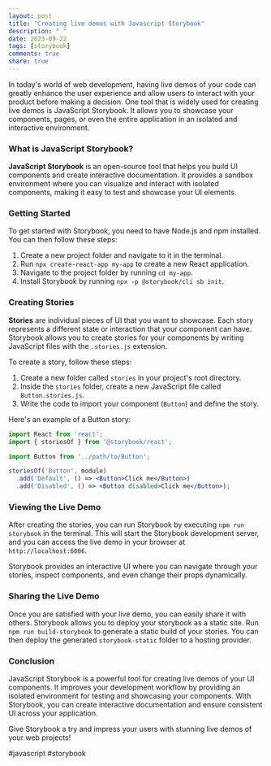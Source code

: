 ```yaml
---
layout: post
title: "Creating live demos with Javascript Storybook"
description: " "
date: 2023-09-22
tags: [storybook]
comments: true
share: true
---
```


In today's world of web development, having live demos of your code can greatly enhance the user experience and allow users to interact with your product before making a decision. One tool that is widely used for creating live demos is JavaScript Storybook. It allows you to showcase your components, pages, or even the entire application in an isolated and interactive environment.

### What is JavaScript Storybook?

**JavaScript Storybook** is an open-source tool that helps you build UI components and create interactive documentation. It provides a sandbox environment where you can visualize and interact with isolated components, making it easy to test and showcase your UI elements.

### Getting Started

To get started with Storybook, you need to have Node.js and npm installed. You can then follow these steps:

1. Create a new project folder and navigate to it in the terminal.
2. Run `npx create-react-app my-app` to create a new React application.
3. Navigate to the project folder by running `cd my-app`.
4. Install Storybook by running `npx -p @storybook/cli sb init`.

### Creating Stories

**Stories** are individual pieces of UI that you want to showcase. Each story represents a different state or interaction that your component can have. Storybook allows you to create stories for your components by writing JavaScript files with the `.stories.js` extension.

To create a story, follow these steps:

1. Create a new folder called `stories` in your project's root directory.
2. Inside the `stories` folder, create a new JavaScript file called `Button.stories.js`.
3. Write the code to import your component (`Button`) and define the story.

Here's an example of a Button story:

```jsx
import React from 'react';
import { storiesOf } from '@storybook/react';

import Button from '../path/to/Button';

storiesOf('Button', module)
  .add('Default', () => <Button>Click me</Button>)
  .add('Disabled', () => <Button disabled>Click me</Button>);
```

### Viewing the Live Demo

After creating the stories, you can run Storybook by executing `npm run storybook` in the terminal. This will start the Storybook development server, and you can access the live demo in your browser at `http://localhost:6006`.

Storybook provides an interactive UI where you can navigate through your stories, inspect components, and even change their props dynamically.

### Sharing the Live Demo

Once you are satisfied with your live demo, you can easily share it with others. Storybook allows you to deploy your storybook as a static site. Run `npm run build-storybook` to generate a static build of your stories. You can then deploy the generated `storybook-static` folder to a hosting provider.

### Conclusion

JavaScript Storybook is a powerful tool for creating live demos of your UI components. It improves your development workflow by providing an isolated environment for testing and showcasing your components. With Storybook, you can create interactive documentation and ensure consistent UI across your application.

Give Storybook a try and impress your users with stunning live demos of your web projects!

#javascript #storybook